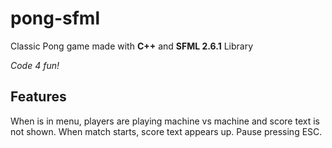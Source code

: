 # pong-sfml

Classic Pong game made with **C++** and **SFML 2.6.1** Library

*Code 4 fun!*

## Features
When is in menu, players are playing machine vs machine and score text is not shown.
When match starts, score text appears up. 
Pause pressing ESC.